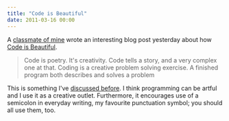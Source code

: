```yaml
---
title: "Code is Beautiful"
date: 2011-03-16 00:00
---
```


A [classmate of mine](http://twitter.com/#!/nanoinfinity) wrote an interesting blog post yesterday about how [Code is Beautiful](http://philenotfound.blogspot.com/2011/03/code-is-beautiful.html).

> Code is poetry. It's creativity. Code tells a story, and a very complex one at that. Coding is a creative problem solving exercise. A finished program both describes and solves a problem

This is something I've [discussed before](http://blogs.unb.ca/ash-furrow/2010/12/13/programming-as-art/). I think programming can be artful and I use it as a creative outlet. Furthermore, it encourages use of a semicolon in everyday writing, my favourite punctuation symbol; you should all use them, too.

<!-- more -->
